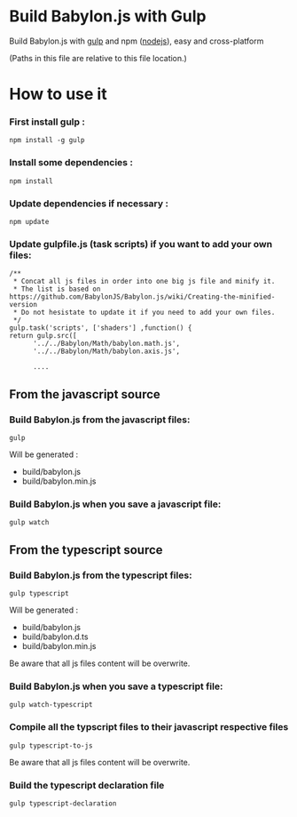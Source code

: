 Build Babylon.js with Gulp
====================

Build Babylon.js with [gulp](http://gulpjs.com/ "gulp") and npm ([nodejs](http://nodejs.org/ "nodejs")), easy and cross-platform

(Paths in this file are relative to this file location.)

# How to use it

### First install gulp :
```
npm install -g gulp
```

### Install some dependencies :
```
npm install
```

### Update dependencies if necessary :
```
npm update
```

### Update gulpfile.js (task scripts) if you want to add your own files:
```
/**
 * Concat all js files in order into one big js file and minify it.
 * The list is based on https://github.com/BabylonJS/Babylon.js/wiki/Creating-the-minified-version
 * Do not hesistate to update it if you need to add your own files.
 */
gulp.task('scripts', ['shaders'] ,function() {
return gulp.src([
      '../../Babylon/Math/babylon.math.js',
      '../../Babylon/Math/babylon.axis.js',

      ....
```
## From the javascript source
### Build Babylon.js from the javascript files:

```
gulp
```
Will be generated :
- build/babylon.js
- build/babylon.min.js

### Build Babylon.js when you save a javascript file:
```
gulp watch
```

## From the typescript source
### Build Babylon.js from the typescript files:

```
gulp typescript
```
Will be generated :
- build/babylon.js
- build/babylon.d.ts
- build/babylon.min.js

Be aware that all js files content will be overwrite.

### Build Babylon.js when you save a typescript file:
```
gulp watch-typescript
```

### Compile all the typscript files to their javascript respective files
```
gulp typescript-to-js
```

Be aware that all js files content will be overwrite.

### Build the typescript declaration file
```
gulp typescript-declaration
```
